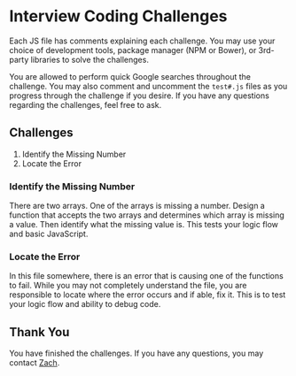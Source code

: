 # Interview Coding Challenges #

Each JS file has comments explaining each challenge. You may use your choice of development tools, package manager (NPM or Bower), or 3rd-party libraries
to solve the challenges.

You are allowed to perform quick Google searches throughout the challenge. You may also comment and uncomment the `test#.js` files as you progress through the challenge if you desire. If you have any questions regarding the challenges, feel free to ask.

## Challenges ##
1. Identify the Missing Number
1. Locate the Error

### Identify the Missing Number ###
There are two arrays. One of the arrays is missing a number. Design a function that accepts the two arrays and determines which array is missing a value. Then identify what the missing value is. This tests your logic flow and basic JavaScript.

### Locate the Error ###
In this file somewhere, there is an error that is causing one of the functions to fail. While you may not completely understand the file, you are responsible to locate where the error occurs and if able, fix it. This is to test your logic flow and ability to debug code.

## Thank You ##
You have finished the challenges. If you have any questions, you may contact [Zach](mailto:zach@topfitpros.com).